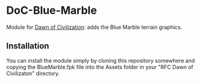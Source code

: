 # DoC-Blue-Marble
Module for [Dawn of Civilization](https://github.com/dguenms/Dawn-of-Civilization): adds the Blue Marble terrain graphics.

## Installation

You can install the module simply by cloning this repository somewhere and copying the BlueMarble.fpk file into the Assets folder in your "RFC Dawn of Civilizaton" directory.
